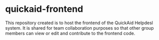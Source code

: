# quickaid-frontend
This repository created is to host the frontend of the QuickAid Helpdesl system. It is shared for team collaboration purposes so that other group members can view or edit and contribute to the frontend code. 
